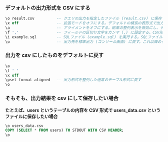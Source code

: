 ### デフォルトの出力形式を CSV にする

```SQL
\o result.csv          -- クエリの出力を指定したファイル (result.csv) に保存する。これ以降のクエリ結果がこのファイルに書き込まれる。
\x off                 -- 拡張モードをオフにする。デフォルトの横長の表形式で出力する設定。
\a                     -- アライメントをオフにする。結果の整列表示を無効にし、データをそのまま出力する。
\f ','                 -- フィールドの区切り文字をカンマ (,) に設定する。CSV形式で出力するために使用。
\i example.sql         -- SQLファイル (example.sql) を実行する。SQLファイル内のクエリが実行され、その結果が指定したファイルに出力される。
\o                     -- 出力先を標準出力 (コンソール画面) に戻す。これ以降のクエリ結果は画面に表示される。
```

### 出力を csv にしたものをデフォルトに戻す

```SQL
\a
\f ' '
\x off
\pset format aligned   -- 出力形式を整列した通常のテーブル形式に戻す
\o
```

### そもそも、出力結果を csv にして保存したい場合

**たとえば、users というテーブルの内容を CSV 形式で users_data.csv というファイルに保存したい場合**

```SQL
\o users_data.csv
COPY (SELECT * FROM users) TO STDOUT WITH CSV HEADER;
\o
```
